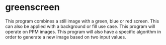 # greenscreen
This program combines a still image with a green, blue or red screen. This can also be applied with a background or fill use case. This program will operate on PPM images. This program will also have a specific algorithm in order to generate a new image based on two input values.
